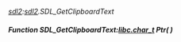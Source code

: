 _[sdl2](../../modules/sdl2/sdl2-module.md):[sdl2](../../modules/sdl2/sdl2-module.md).SDL\_GetClipboardText_
##### Function SDL\_GetClipboardText:[libc.char_t](../../modules/libc/libc-char_t.md) Ptr(  )
